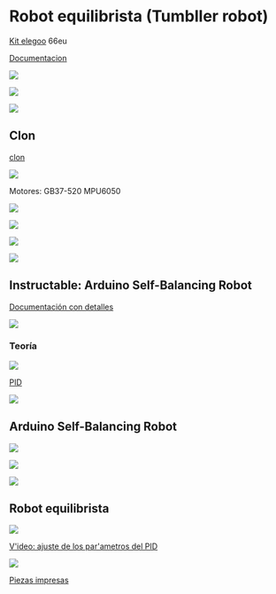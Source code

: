 # Robot equilibrista (Tumbller robot)

[Kit elegoo](https://www.amazon.es/ELEGOO-Tumbller-Auto-Equilibrio-Compatible-Juguetes/dp/B07R1XG586/) 66eu


[Documentacion](https://www.elegoo.com/blogs/arduino-projects/elegoo-tumbller-self-balancing-robot-car-tutorial)

![](https://m.media-amazon.com/images/S/aplus-seller-content-images-us-east-1/A1F83G8C2ARO7P/AZF7WYXU5ZANW/e18073b7-d57a-4cab-a408-cc6a510677b5.__CR0,0,970,600_PT0_SX970_V1___.jpg)

![](https://m.media-amazon.com/images/S/aplus-seller-content-images-us-east-1/A1F83G8C2ARO7P/AZF7WYXU5ZANW/30a83bc5-5035-4eaf-a80b-cd2d9b200674.__CR0,0,300,300_PT0_SX220_V1___.jpg)

![](https://m.media-amazon.com/images/S/aplus-seller-content-images-us-east-1/A1F83G8C2ARO7P/AZF7WYXU5ZANW/17561786-107d-4397-8793-a244f7af879c.__CR0,0,300,300_PT0_SX220_V1___.jpg)

## Clon

[clon](https://es.aliexpress.com/item/4001193841954.html)

![](https://ae01.alicdn.com/kf/H3efc3acd73564b4ebdb7c077273b68f80/Arduino-Robot-de-equilibrio-de-dos-ruedas-para-coche-Kit-de-Robot-de-equilibrio-autom-tico.jpg_Q90.jpg_.webp)

Motores: GB37-520
MPU6050

![](https://ae01.alicdn.com/kf/H588ce64a15e04e99bf5aad2b857118d5l.jpg)

![](https://ae01.alicdn.com/kf/Hcd7d8f723b7548c8bf05d38eb5145197W.jpg)

![](https://ae01.alicdn.com/kf/H4145d45ac2974b0a9994b664759419f0o.jpg)

![](https://ae01.alicdn.com/kf/H6af77ba56d0a47508486a870baa997ce8.jpg)


## Instructable: Arduino Self-Balancing Robot

[Documentación con detalles](https://www.instructables.com/Arduino-Self-Balancing-Robot-1/)

![](https://content.instructables.com/ORIG/FPQ/SL07/J20PEXRI/FPQSL07J20PEXRI.png)


### Teoría
![](https://content.instructables.com/ORIG/FNP/4PQ8/J20PCI6N/FNP4PQ8J20PCI6N.png)


[PID](https://www.teachmemicro.com/arduino-pid-control-tutorial/)

![](https://content.instructables.com/ORIG/FGR/EYZ3/J20PDUXO/FGREYZ3J20PDUXO.png)


## Arduino Self-Balancing Robot


[](https://create.arduino.cc/projecthub/eEdizon/arduino-self-balancing-robot-482cd7)

![](https://hackster.imgix.net/uploads/attachments/941279/img_9792_xtQktYsaUf.JPG)

![](https://hacksterio.s3.amazonaws.com/uploads/attachments/1134446/self-balancing-robot_bb_uYHtF8Xi31.jpg)

![](https://hackster.imgix.net/uploads/attachments/1134438/_h3K8OcmRtw.blob?auto=compress%2Cformat&w=900&h=675&fit=min)


## Robot equilibrista

[](https://circuitdigest.com/microcontroller-projects/arduino-based-self-balancing-robot)


![](https://circuitdigest.com/sites/default/files/circuitdiagram_mic/Circuit-Diagram-for-DIY-Self-Balancing-Robot-using-Arduino.png)

[V'ideo: ajuste de los par'ametros del PID](https://www.youtube.com/watch?v=cjSw7sc2JKk&feature=emb_title)

![](https://circuitdigest.com/sites/default/files/projectimage_mic/DIY-Self-Balancing-Robot-using-Arduino.jpg)

[Piezas impresas](https://www.thingiverse.com/thing:3052026)
